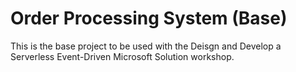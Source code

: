 # Order Processing System (Base)
This is the base project to be used with the Deisgn and Develop a Serverless Event-Driven Microsoft Solution workshop.
